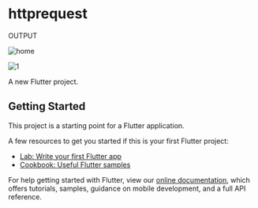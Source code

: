 # httprequest

OUTPUT

![home](https://user-images.githubusercontent.com/70737564/114027884-0fac3500-98a2-11eb-968a-17e0c9e92054.jpeg)


![1](https://user-images.githubusercontent.com/70737564/114027899-12a72580-98a2-11eb-9932-d1b13530e156.jpeg)


A new Flutter project.

## Getting Started

This project is a starting point for a Flutter application.

A few resources to get you started if this is your first Flutter project:

- [Lab: Write your first Flutter app](https://flutter.dev/docs/get-started/codelab)
- [Cookbook: Useful Flutter samples](https://flutter.dev/docs/cookbook)

For help getting started with Flutter, view our
[online documentation](https://flutter.dev/docs), which offers tutorials,
samples, guidance on mobile development, and a full API reference.
